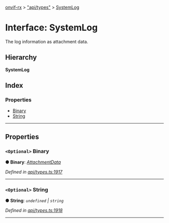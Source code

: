 [onvif-rx](../README.md) > ["api/types"](../modules/_api_types_.md) > [SystemLog](../interfaces/_api_types_.systemlog.md)

# Interface: SystemLog

The log information as attachment data.

## Hierarchy

**SystemLog**

## Index

### Properties

* [Binary](_api_types_.systemlog.md#binary)
* [String](_api_types_.systemlog.md#string)

---

## Properties

<a id="binary"></a>

### `<Optional>` Binary

**● Binary**: *[AttachmentData](_api_types_.attachmentdata.md)*

*Defined in [api/types.ts:1917](https://github.com/patrickmichalina/onvif-rx/blob/f117e44/src/api/types.ts#L1917)*

___
<a id="string"></a>

### `<Optional>` String

**● String**: *`undefined` \| `string`*

*Defined in [api/types.ts:1918](https://github.com/patrickmichalina/onvif-rx/blob/f117e44/src/api/types.ts#L1918)*

___

